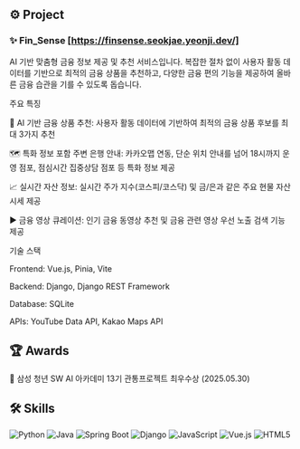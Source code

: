 ## ⚙️ Project

### ✨ Fin_Sense [https://finsense.seokjae.yeonji.dev/]

AI 기반 맞춤형 금융 정보 제공 및 추천 서비스입니다. 복잡한 절차 없이 사용자 활동 데이터를 기반으로 최적의 금융 상품을 추천하고, 다양한 금융 편의 기능을 제공하여 올바른 금융 습관을 기를 수 있도록 돕습니다.

주요 특징

🤖 AI 기반 금융 상품 추천: 사용자 활동 데이터에 기반하여 최적의 금융 상품 후보를 최대 3가지 추천

🗺️ 특화 정보 포함 주변 은행 안내: 카카오맵 연동, 단순 위치 안내를 넘어 18시까지 운영 점포, 점심시간 집중상담 점포 등 특화 정보 제공

📈 실시간 자산 정보: 실시간 주가 지수(코스피/코스닥) 및 금/은과 같은 주요 현물 자산 시세 제공

▶️ 금융 영상 큐레이션: 인기 금융 동영상 추천 및 금융 관련 영상 우선 노출 검색 기능 제공

기술 스택

Frontend: Vue.js, Pinia, Vite

Backend: Django, Django REST Framework

Database: SQLite

APIs: YouTube Data API, Kakao Maps API


## 🏆 Awards
🥇 삼성 청년 SW AI 아카데미 13기 관통프로젝트 최우수상 (2025.05.30)


## 🛠 Skills

![Python](https://img.shields.io/badge/Python-3776AB?style=for-the-badge&logo=python&logoColor=white)
![Java](https://img.shields.io/badge/Java-007396?style=for-the-badge&logo=java&logoColor=white)
![Spring Boot](https://img.shields.io/badge/Spring--Boot-6DB33F?style=for-the-badge&logo=spring-boot&logoColor=white)
![Django](https://img.shields.io/badge/Django-092E20?style=for-the-badge&logo=django&logoColor=white)
![JavaScript](https://img.shields.io/badge/JavaScript-F7DF1E?style=for-the-badge&logo=javascript&logoColor=black)
![Vue.js](https://img.shields.io/badge/Vue.js-35495E?style=for-the-badge&logo=vue.js&logoColor=4FC08D)
![HTML5](https://img.shields.io/badge/HTML5-E34F26?style=for-the-badge&logo=html5&logoColor=white)
